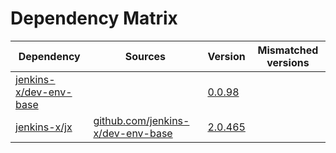 # Dependency Matrix

Dependency | Sources | Version | Mismatched versions
---------- | ------- | ------- | -------------------
[jenkins-x/dev-env-base](https://github.com/jenkins-x/dev-env-base) |  | [0.0.98](https://github.com/jenkins-x/dev-env-base/releases/tag/v0.0.98) | 
[jenkins-x/jx](https://github.com/jenkins-x/jx) | [github.com/jenkins-x/dev-env-base](https://github.com/jenkins-x/dev-env-base) | [2.0.465](https://github.com/jenkins-x/jx/releases/tag/v2.0.465) | 
